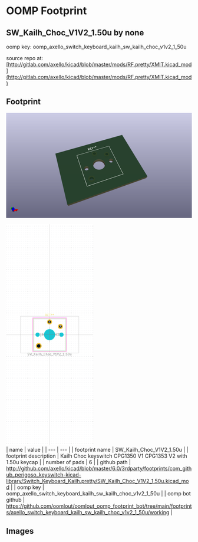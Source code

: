 # OOMP Footprint  
## SW_Kailh_Choc_V1V2_1.50u  by none  
  
oomp key: oomp_axello_switch_keyboard_kailh_sw_kailh_choc_v1v2_1_50u  
  
source repo at: [http://gitlab.com/axello/kicad/blob/master/mods/RF.pretty/XMIT.kicad_mod](http://gitlab.com/axello/kicad/blob/master/mods/RF.pretty/XMIT.kicad_mod)  
## Footprint  
  
[![working_kicad_pcb_3d.png](working_kicad_pcb_3d_600.png)](working_kicad_pcb_3d.png)  
  
[![working.png](working_600.png)](working.png)  
| name | value | 
| --- | --- | 
| footprint name | SW_Kailh_Choc_V1V2_1.50u | 
| footprint description | Kailh Choc keyswitch CPG1350 V1 CPG1353 V2 with 1.50u keycap | 
| number of pads | 6 | 
| github path | http://github.com/axello/kicad/blob/master/6.0/3rdparty/footprints/com_github_perigoso_keyswitch-kicad-library/Switch_Keyboard_Kailh.pretty/SW_Kailh_Choc_V1V2_1.50u.kicad_mod | 
| oomp key | oomp_axello_switch_keyboard_kailh_sw_kailh_choc_v1v2_1_50u | 
| oomp bot github | https://github.com/oomlout/oomlout_oomp_footprint_bot/tree/main/footprints/axello_switch_keyboard_kailh_sw_kailh_choc_v1v2_1_50u/working | 
## Images  
